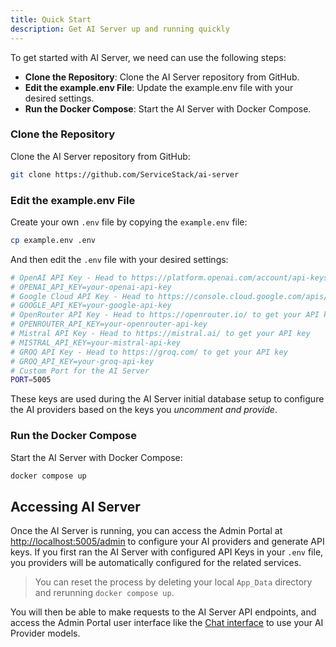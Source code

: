 ```yaml
---
title: Quick Start
description: Get AI Server up and running quickly
---
```


To get started with AI Server, we need can use the following steps:

- **Clone the Repository**: Clone the AI Server repository from GitHub.
- **Edit the example.env File**: Update the example.env file with your desired settings.
- **Run the Docker Compose**: Start the AI Server with Docker Compose.

### Clone the Repository

Clone the AI Server repository from GitHub:

```sh
git clone https://github.com/ServiceStack/ai-server
```

### Edit the example.env File

Create your own `.env` file by copying the `example.env` file:

```sh
cp example.env .env
```

And then edit the `.env` file with your desired settings:

```sh
# OpenAI API Key - Head to https://platform.openai.com/account/api-keys to get your API key
# OPENAI_API_KEY=your-openai-api-key
# Google Cloud API Key - Head to https://console.cloud.google.com/apis/credentials to get your API key
# GOOGLE_API_KEY=your-google-api-key
# OpenRouter API Key - Head to https://openrouter.io/ to get your API key
# OPENROUTER_API_KEY=your-openrouter-api-key
# Mistral API Key - Head to https://mistral.ai/ to get your API key
# MISTRAL_API_KEY=your-mistral-api-key
# GROQ API Key - Head to https://groq.com/ to get your API key
# GROQ_API_KEY=your-groq-api-key
# Custom Port for the AI Server
PORT=5005
```

These keys are used during the AI Server initial database setup to configure the AI providers based on the keys you *uncomment and provide*.

### Run the Docker Compose

Start the AI Server with Docker Compose:

```sh
docker compose up
```

## Accessing AI Server

Once the AI Server is running, you can access the Admin Portal at [http://localhost:5005/admin](http://localhost:5005/admin) to configure your AI providers and generate API keys.
If you first ran the AI Server with configured API Keys in your `.env` file, you providers will be automatically configured for the related services.

> You can reset the process by deleting your local `App_Data` directory and rerunning `docker compose up`.

You will then be able to make requests to the AI Server API endpoints, and access the Admin Portal user interface like the [Chat interface](http://localhost:5005/admin/Chat) to use your AI Provider models. 